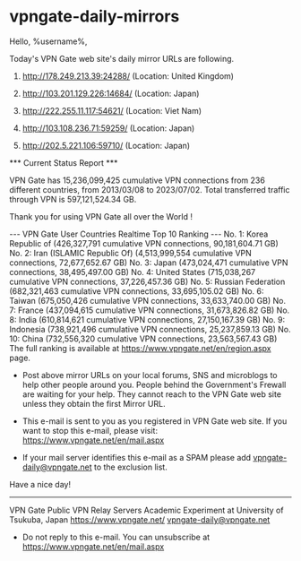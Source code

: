 # vpngate-daily-mirrors

Hello, %username%,

Today's VPN Gate web site's daily mirror URLs are following.

1. http://178.249.213.39:24288/
   (Location: United Kingdom)

2. http://103.201.129.226:14684/
   (Location: Japan)

3. http://222.255.11.117:54621/
   (Location: Viet Nam)

4. http://103.108.236.71:59259/
   (Location: Japan)

5. http://202.5.221.106:59710/
   (Location: Japan)


*** Current Status Report ***

VPN Gate has 15,236,099,425 cumulative VPN connections from 236 different countries, from 2013/03/08 to 2023/07/02.
Total transferred traffic through VPN is 597,121,524.34 GB.

Thank you for using VPN Gate all over the World !


--- VPN Gate User Countries Realtime Top 10 Ranking ---
No. 1: Korea Republic of (426,327,791 cumulative VPN connections, 90,181,604.71 GB)
No. 2: Iran (ISLAMIC Republic Of) (4,513,999,554 cumulative VPN connections, 72,677,652.67 GB)
No. 3: Japan (473,024,471 cumulative VPN connections, 38,495,497.00 GB)
No. 4: United States (715,038,267 cumulative VPN connections, 37,226,457.36 GB)
No. 5: Russian Federation (682,321,463 cumulative VPN connections, 33,695,105.02 GB)
No. 6: Taiwan (675,050,426 cumulative VPN connections, 33,633,740.00 GB)
No. 7: France (437,094,615 cumulative VPN connections, 31,673,826.82 GB)
No. 8: India (610,814,621 cumulative VPN connections, 27,150,167.39 GB)
No. 9: Indonesia (738,921,496 cumulative VPN connections, 25,237,859.13 GB)
No. 10: China (732,556,320 cumulative VPN connections, 23,563,567.43 GB)
The full ranking is available at https://www.vpngate.net/en/region.aspx page.


* Post above mirror URLs on your local forums, SNS and microblogs
  to help other people around you.
  People behind the Government's Frewall are waiting for your help.
  They cannot reach to the VPN Gate web site
  unless they obtain the first Mirror URL.

* This e-mail is sent to you as you registered in VPN Gate web site.
  If you want to stop this e-mail, please visit:
  https://www.vpngate.net/en/mail.aspx

* If your mail server identifies this e-mail as a SPAM
  please add vpngate-daily@vpngate.net to the exclusion list.

Have a nice day!

------------------------------------------------------
VPN Gate Public VPN Relay Servers
Academic Experiment at University of Tsukuba, Japan
https://www.vpngate.net/
vpngate-daily@vpngate.net
* Do not reply to this e-mail.
  You can unsubscribe at https://www.vpngate.net/en/mail.aspx


